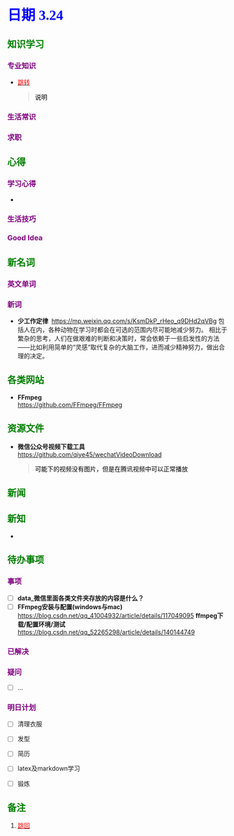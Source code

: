 ## <font color = blue face=楷体 size=6>日期 3.24 </font>

## <font color = green>知识学习 </font>
### <font color = purple>专业知识 </font>
+  <a id = "01-1">  [<font color = red>跳转</font>](#01-2)
   > <font color = o> 说明 </font>
### <font color = purple>生活常识 </font>

### <font color = purple>求职 </font>



## <font color = green>心得 </font>
### <font color = purple>学习心得 </font>
+ 
### <font color = purple>生活技巧 </font>

### <font color = purple>Good Idea </font>



## <font color = green>新名词 </font>
### <font color = purple>英文单词 </font>
### <font color = purple>新词 </font>
+ **少工作定律**   $\;$https://mp.weixin.qq.com/s/KsmDkP_rHeo_q9DHd2qVBg
	包括人在内，各种动物在学习时都会在可选的范围内尽可能地减少努力。
	相比于繁杂的思考，人们在做艰难的判断和决策时，常会依赖于一些启发性的方法——比如利用简单的“灵感“取代复杂的大脑工作，进而减少精神努力，做出合理的决定。


## <font color = green>各类网站 </font>
+ **FFmpeg**  
	https://github.com/FFmpeg/FFmpeg
	

## <font color = green>资源文件 </font>
+ **微信公众号视频下载工具**  	
		https://github.com/qiye45/wechatVideoDownload  
	> <font color =o> 可能下的视频没有图片，但是在腾讯视频中可以正常播放</font>
 	 

## <font color = green>新闻 </font>


## <font color = green>新知 </font>
+ 

## <font color = green>待办事项 </font>
### <font color = purple>事项 </font>
- [ ] **data_微信里面各类文件夹存放的内容是什么？**  
- [ ] **FFmpeg安装与配置(windows与mac)**   
		https://blog.csdn.net/qq_41004932/article/details/117049095
		**ffmpeg下载/配置环境/测试**  
		https://blog.csdn.net/qq_52265298/article/details/140144749
### <font color = purple>已解决 </font>
### <font color = purple>疑问 </font>
- [ ] ...
### <font color = purple>明日计划 </font>
- [ ] 清理衣服
- [ ] 发型
- [ ] 简历
- [ ] latex及markdown学习
- [ ] 锻炼


## <font color = green>备注 </font>
  1. <a id ="01-2">[<font color = red>跳回</font>](#01-1)
  

<!--stackedit_data:
eyJoaXN0b3J5IjpbMTM3NTAyMDAyOV19
-->